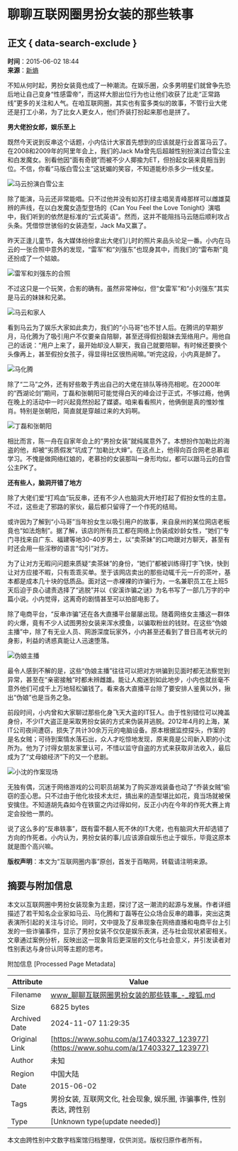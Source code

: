 # 聊聊互联网圈男扮女装的那些轶事

## 正文 { data-search-exclude }


**时间**：2015-06-02 18:44  
**来源**：[新熵](https://www.sohu.com/a/17403327_123977?spm=smpc.content-abroad.content.1.1730978916365dRMBF6x)

不知从何时起，男扮女装竟也成了一种潮流。在娱乐圈，众多男明星们就曾争先恐后地让自己变身“性感雷帝”，而这样大胆出位行为也让他们收获了比走“正常路线”更多的关注和人气。在咱互联网圈，其实也有蛮多类似的故事，不管行业大佬还是打工小弟，为了比女人更女人，他们乔装打扮起来那也是拼了。

**男大佬扮女郎，娱乐至上**

既然今天说到反串这个话题，小内估计大家首先想到的应该就是行业首富马云了。在2008和2009年的阿里年会上，我们的Jack Ma曾先后超越性别扮演过白雪公主和白发魔女。别看他因“面有奇貌”而被不少人揶揄为ET，但扮起女装来竟相当到位。不信，你看“马版白雪公主”这妩媚的笑容，不知道能秒杀多少一线女星。

![马云扮演白雪公主](http://photocdn.sohu.com/20150602/mp17403327_1433242525071_2.jpeg)

除了能演，马云还非常能唱。只不过他并没有如苏打绿主唱吴青峰那样可以雌雄莫辨的声线，在以白发魔女造型登场的《Can You Feel the Love Tonight》演唱中，我们听到的依然是标准的“云式英语”。然而，这并不能阻挡马云随后顺利攻占头条。凭借惊世骇俗的女装造型，Jack Ma又赢了。

昨天正逢儿童节，各大媒体纷纷拿出大佬们儿时的照片来品头论足一番。小内在马云的一张合照中意外的发现，“雷军”和“刘强东”也现身其中，而我们的“雷布斯”竟还扮成了一个姑娘。

![雷军和刘强东的合照](http://photocdn.sohu.com/20150602/mp17403327_1433242525071_3.jpeg)

不过这只是一个玩笑，合影的确有。虽然非常神似，但“女雷军”和“小刘强东”其实是马云的妹妹和兄弟。

![马云和家人](http://photocdn.sohu.com/20150602/mp17403327_1433242525071_4.jpeg)

看到马云为了娱乐大家如此卖力，我们的“小马哥”也不甘人后。在腾讯的早期岁月，马化腾为了吸引用户不仅要亲自陪聊，甚至还得假扮靓妹去笼络用户。用他自己的话说：“用户上来了，最开始却没人聊天，我自己就要陪聊。有时候还要换个头像再上，甚至假扮女孩子，得显得社区很热闹嘛。”听完这段，小内真是醉了。

![马化腾](http://photocdn.sohu.com/20150602/mp17403327_1433242525071_5.jpeg)

除了“二马”之外，还有好些敢于秀出自己的大佬在排队等待亮相呢。在2000年的“西湖论剑”期间，丁磊和张朝阳可能觉得白天的峰会过于正式，不够过瘾，他俩在晚上的活动中一时兴起竟然扮起了媒婆。咱来看看照片，他俩倒是真的惟妙惟肖。特别是张朝阳，简直就是穿越过来的大妈啊。

![丁磊和张朝阳](http://photocdn.sohu.com/20150602/mp17403327_1433242525071_6.jpeg)

相比而言，陈一舟在自家年会上的“男扮女装”就纯属意外了。本想扮作加勒比的海盗的他，却被“劣质假发”坑成了“加勒比大婶”。在这点上，他得向百合网老总慕岩学习。不愧是做网络红娘的，老慕扮的女装那叫一身形均似，都可以跟马云的白雪公主PK了。

**还有些人，脑洞开错了地方**

除了大佬们爱“打鸡血”玩反串，还有不少人也脑洞大开地打起了假扮女性的主意。不过，这些走了邪路的家伙，最后都只留得了一个作死的结局。

或许因为了解到“小马哥”当年扮女生以吸引用户的故事，来自泉州的某位网店老板竟也“如法炮制”。据了解，该店的所有员工都在网络上伪装成妙龄女性，“她们”专门寻找来自广东、福建等地30-40岁男士，以“卖茶妹”的口吻跟对方聊天，甚至有时还会用一些淫秽的语言“勾引”对方。

为了让对方无暇问问题来质疑“卖茶妹”的身份，“她们”都被训练得打字飞快，快到让对方应接不暇，只有乖乖买单。至于该网店卖出的那些动辄千元一斤的茶叶，基本都是成本几十块的低质品。面对这一赤裸裸的诈骗行为，一名兼职员工在上班5天后迫于良心谴责选择了“逃脱”并以《安溪诈骗之谜》为名书写了一部几万字的中篇小说。小内觉得，这离奇的剧情甚至可以拍部电影了。

除了电商平台，“反串诈骗”还在各大直播平台屡屡出现。随着网络女主播这一群体的火爆，竟有不少人试图男扮女装来浑水摸鱼，以骗取粉丝的钱财。在这些“伪娘主播”中，除了有无业人员、网游深度玩家外，小内甚至还看到了昔日高考状元的身影，利益的诱惑真能让人迅速堕落。

![伪娘主播](http://photocdn.sohu.com/20150602/mp17403327_1433242525071_7.jpeg)

最令人感到不解的是，这些“伪娘主播”往往可以把对方哄骗到见面时都无法察觉到异常，甚至在“亲密接触”时都未辨雌雄。能让人痴迷到如此地步，小内也就丝毫不意外他们可成千上万地轻松骗钱了。看来各大直播平台除了要安排人鉴黄以外，揪出“伪娘”也是当务之急。

前段时间，小内曾和大家聊过那些化身飞天大盗的IT狂人。由于性别错位可以掩盖身份，不少IT大盗正是采取男扮女装的方式来伪装并逃脱。2012年4月的上海，某IT公司夜间遭窃，损失了共计30余万元的电脑设备。原本根据监控探头，作案的是名女贼；可待到案情水落石出，众人才吃惊地发现，原来竟是公司新入职的小沈所为。他为了讨得女朋友家里认可，不惜以监守自盗的方式来获取非法收入，最后成为了“丈母娘经济”下的又一个悲剧。

![小沈的作案现场](http://photocdn.sohu.com/20150602/mp17403327_1433242525071_8.jpeg)

无独有偶，沉迷于网络游戏的公司职员胡某为了购买游戏装备也动了“乔装女贼”偷窃的歪心思。只不过由于他化妆技术太烂，搞出来的造型堪比如花，竟当场就被保安擒住。不知道胡先森如今在铁窗之内过得如何，反正小内在今年的作死大赛上肯定会投他一票的。

说了这么多的“反串轶事”，既有雷不翻人死不休的IT大佬，也有脑洞大开却选错了方向的作死者。小内认为，男扮女装的事儿应该源自娱乐也止于娱乐，毕竟这原本就是图个高兴嘛。

**版权声明**：本文为“互联网圈内事”原创，首发于百略网，转载请注明来源。

## 摘要与附加信息

<!-- tcd_abstract -->
本文以互联网圈中男扮女装现象为主题，探讨了这一潮流的起源与发展。作者详细描述了若干知名企业家如马云、马化腾和丁磊等在公众场合反串的趣事，突出这类表演所引起的关注与讨论。同时，文中提及了反串现象在网络直播和电商平台上引发的一些诈骗事件，显示了男扮女装不仅仅是娱乐表演，还与社会现状紧密相关。文章通过案例分析，反映出这一现象背后更深层的文化与社会意义，并引发读者对性别表达与身份认同等主题的思考。
<!-- tcd_abstract_end -->

附加信息 [Processed Page Metadata]

| Attribute       | Value                                  |
|-----------------|----------------------------------------|
| Filename        | www_聊聊互联网圈男扮女装的那些轶事_-_搜狐.md                             |
| Size            | 6825 bytes                           |
| Archived Date   | 2024-11-07 11:29:35                             |
| Original Link   | [https://www.sohu.com/a/17403327_123977](https://www.sohu.com/a/17403327_123977)                       |
| Author          | 未知                               |
| Region          | 中国大陆                               |
| Date            | 2015-06-02                                 |
| Tags            | 男扮女装, 互联网文化, 社会现象, 娱乐圈, 诈骗事件, 性别表达, 跨性别                                 |
| Type            | [Unknown type(update needed)]                                 |
<!-- tcd_table_end -->

本文由跨性别中文数字档案馆归档整理，仅供浏览。版权归原作者所有。
